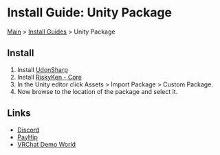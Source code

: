 # Install Guide: Unity Package

[Main](../../) > [Install Guides](../) > Unity Package

## Install

1. Install [UdonSharp](https://github.com/vrchat-community/UdonSharp/releases/)
2. Install [RiskyKen - Core](https://payhip.com/b/cg4tN)
3. In the Unity editor click Assets > Import Package > Custom Package.
4. Now browse to the location of the package and select it.

## Links

- [Discord](https://discord.gg/tDgEmFZp5z)
- [PayHip](https://payhip.com/RiskyKen)
- [VRChat Demo World](https://vrchat.com/home/world/wrld_c220f9c7-f451-403b-bfae-89165c0eca5d)